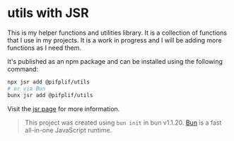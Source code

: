 # utils with JSR

This is my helper functions and utilities library. It is a collection of functions that I use in my projects. It is a work in progress and I will be adding more functions as I need them.

It's published as an npm package and can be installed using the following command:

```bash
npx jsr add @pifplif/utils
# or via Bun
bunx jsr add @pifplif/utils
```

Visit the [jsr page](https://jsr.io/@pifplif/utils) for more information.

> This project was created using `bun init` in bun v1.1.20. [Bun](https://bun.sh) is a fast all-in-one JavaScript runtime.
